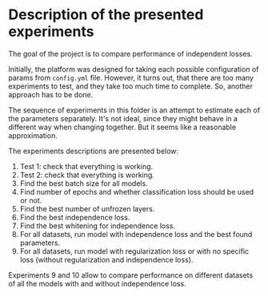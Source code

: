 # Description of the presented experiments

The goal of the project is to compare performance of independent losses. 

Initially, the platform was designed for taking each possible configuration of params from `config.yml` file.
However, it turns out, that there are too many experiments to test, and they take too much time to complete.
So, another approach has to be done.

The sequence of experiments in this folder is an attempt to estimate each of the parameters separately. It's not ideal, since
they might behave in a different way when changing together. But it seems like a reasonable approximation.

The experiments descriptions are presented below:
1. Test 1: check that everything is working.
2. Test 2: check that everything is working.
3. Find the best batch size for all models.
4. Find number of epochs and whether classification loss should be used or not.
5. Find the best number of unfrozen layers.
6. Find the best independence loss.
7. Find the best whitening for independence loss.
8. For all datasets, run model with independence loss and the best found parameters.
9. For all datasets, run model with regularization loss or with no specific loss (without regularization and independence loss).

Experiments 9 and 10 allow to compare performance on different datasets of all the models with and without independence loss.
